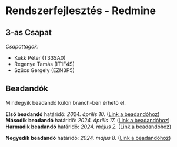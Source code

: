 # Rendszerfejlesztés - Redmine
## 3-as Csapat ##
*Csapattagok:*
- Kukk Péter (T33SA0)
- Regenye Tamás (IT1F4S)
- Szűcs Gergely (EZN3P5)  
  
## Beadandók ##  
Mindegyik beadandó külön branch-ben érhető el.  
  
**Első beadandó** határidő: *2024. április 10.* ([Link a beadandóhoz](https://github.com/KukkPeter/Redmine/tree/beadando1))  
**Második beadandó** határidő: *2024. április 17.* ([Link a beadandóhoz](https://github.com/KukkPeter/Redmine/tree/beadando2))  
**Harmadik beadandó** határidő: *2024. május 2.* ([Link a beadandóhoz](https://github.com/KukkPeter/Redmine/tree/beadando3))

**Negyedik beadandó** határidő: *2024. május 8.* ([Link a beadandóhoz](https://github.com/KukkPeter/Redmine/tree/beadando4))
